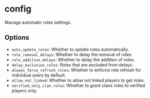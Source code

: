 # config

Manage automatic roles settings.

## Options

* `auto_update_roles`: Whether to update roles automatically.
* `role_removal_delays`: Whether to delay the removal of roles.
* `role_addition_delays`: Whether to delay the addition of roles.
* `delay_exclusion_roles`: Roles that are excluded from delays.
* `always_force_refresh_roles`: Whether to enforce role refresh for individual users by default.
* `allow_not_linked`: Whether to allow not linked players to get roles.
* `verified_only_clan_roles`: Whether to grant clans roles to verified players only.
